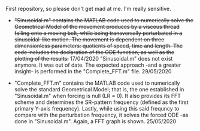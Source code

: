 First repository, so please don't get mad at me. I'm really sensitive.

- ~~"Sinusoidal.m" contains the MATLAB code used to numerically solve the Geometrical Model of the movement produces by a viscous thread falling onto a moving belt, while being transversally perturbated in a sinusoidal-like motion. The movement is dependent on three dimensionless parameters: quotients of speed, time and length. The code includes the declaration of the ODE function, as well as the plotting of the results.~~
    17/04/2020
"Sinusoidal.m" does not exist anymore. It was out of date. The expected approach -and a greater insight- is performed in the "Complete_FFT.m" file.
    29/05/2020

- "Complete_FFT.m" contains the MATLAB code used to numerically solve the standard Geometrical Model; that is, the one established in "Sinusoidal.m" when forcing is null (LR = 0). It also provides its FFT scheme and determines the SR-pattern frequency (defined as the first primary Y-axis frequency). Lastly, while using this said frequncy to compare with the perturbation frequency, it solves the forced ODE -as done in "Sinusoidal.m". Again, a FFT graph is shown.
    25/05/2020
